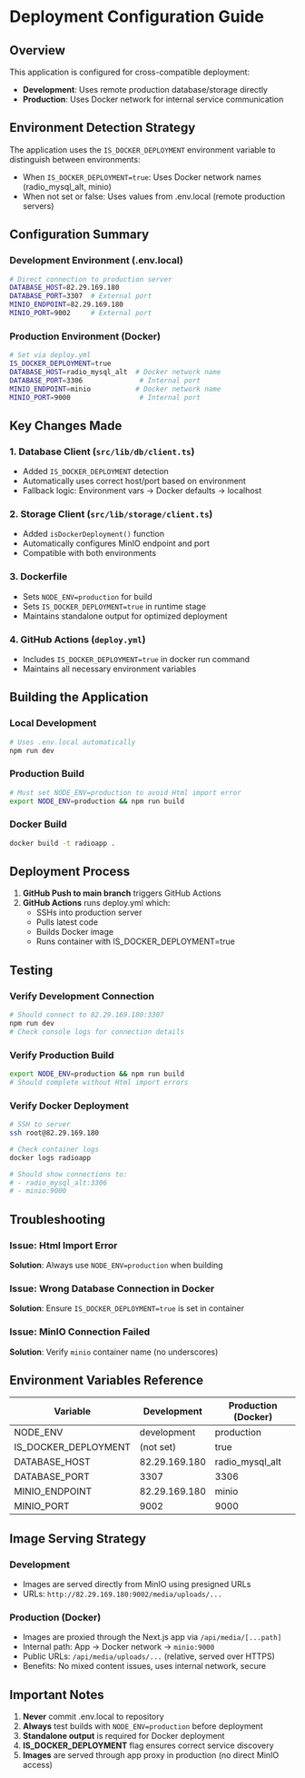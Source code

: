 # Deployment Configuration Guide

## Overview
This application is configured for cross-compatible deployment:
- **Development**: Uses remote production database/storage directly
- **Production**: Uses Docker network for internal service communication

## Environment Detection Strategy

The application uses the `IS_DOCKER_DEPLOYMENT` environment variable to distinguish between environments:
- When `IS_DOCKER_DEPLOYMENT=true`: Uses Docker network names (radio_mysql_alt, minio)
- When not set or false: Uses values from .env.local (remote production servers)

## Configuration Summary

### Development Environment (.env.local)
```bash
# Direct connection to production server
DATABASE_HOST=82.29.169.180
DATABASE_PORT=3307  # External port
MINIO_ENDPOINT=82.29.169.180
MINIO_PORT=9002     # External port
```

### Production Environment (Docker)
```bash
# Set via deploy.yml
IS_DOCKER_DEPLOYMENT=true
DATABASE_HOST=radio_mysql_alt  # Docker network name
DATABASE_PORT=3306              # Internal port
MINIO_ENDPOINT=minio           # Docker network name
MINIO_PORT=9000                 # Internal port
```

## Key Changes Made

### 1. Database Client (`src/lib/db/client.ts`)
- Added `IS_DOCKER_DEPLOYMENT` detection
- Automatically uses correct host/port based on environment
- Fallback logic: Environment vars → Docker defaults → localhost

### 2. Storage Client (`src/lib/storage/client.ts`)
- Added `isDockerDeployment()` function
- Automatically configures MinIO endpoint and port
- Compatible with both environments

### 3. Dockerfile
- Sets `NODE_ENV=production` for build
- Sets `IS_DOCKER_DEPLOYMENT=true` in runtime stage
- Maintains standalone output for optimized deployment

### 4. GitHub Actions (`deploy.yml`)
- Includes `IS_DOCKER_DEPLOYMENT=true` in docker run command
- Maintains all necessary environment variables

## Building the Application

### Local Development
```bash
# Uses .env.local automatically
npm run dev
```

### Production Build
```bash
# Must set NODE_ENV=production to avoid Html import error
export NODE_ENV=production && npm run build
```

### Docker Build
```bash
docker build -t radioapp .
```

## Deployment Process

1. **GitHub Push to main branch** triggers GitHub Actions
2. **GitHub Actions** runs deploy.yml which:
   - SSHs into production server
   - Pulls latest code
   - Builds Docker image
   - Runs container with IS_DOCKER_DEPLOYMENT=true

## Testing

### Verify Development Connection
```bash
# Should connect to 82.29.169.180:3307
npm run dev
# Check console logs for connection details
```

### Verify Production Build
```bash
export NODE_ENV=production && npm run build
# Should complete without Html import errors
```

### Verify Docker Deployment
```bash
# SSH to server
ssh root@82.29.169.180

# Check container logs
docker logs radioapp

# Should show connections to:
# - radio_mysql_alt:3306
# - minio:9000
```

## Troubleshooting

### Issue: Html Import Error
**Solution**: Always use `NODE_ENV=production` when building

### Issue: Wrong Database Connection in Docker
**Solution**: Ensure `IS_DOCKER_DEPLOYMENT=true` is set in container

### Issue: MinIO Connection Failed
**Solution**: Verify `minio` container name (no underscores)

## Environment Variables Reference

| Variable | Development | Production (Docker) |
|----------|------------|-------------------|
| NODE_ENV | development | production |
| IS_DOCKER_DEPLOYMENT | (not set) | true |
| DATABASE_HOST | 82.29.169.180 | radio_mysql_alt |
| DATABASE_PORT | 3307 | 3306 |
| MINIO_ENDPOINT | 82.29.169.180 | minio |
| MINIO_PORT | 9002 | 9000 |

## Image Serving Strategy

### Development
- Images are served directly from MinIO using presigned URLs
- URLs: `http://82.29.169.180:9002/media/uploads/...`

### Production (Docker)
- Images are proxied through the Next.js app via `/api/media/[...path]`
- Internal path: App → Docker network → `minio:9000`
- Public URLs: `/api/media/uploads/...` (relative, served over HTTPS)
- Benefits: No mixed content issues, uses internal network, secure

## Important Notes

1. **Never** commit .env.local to repository
2. **Always** test builds with `NODE_ENV=production` before deployment
3. **Standalone output** is required for Docker deployment
4. **IS_DOCKER_DEPLOYMENT** flag ensures correct service discovery
5. **Images** are served through app proxy in production (no direct MinIO access)